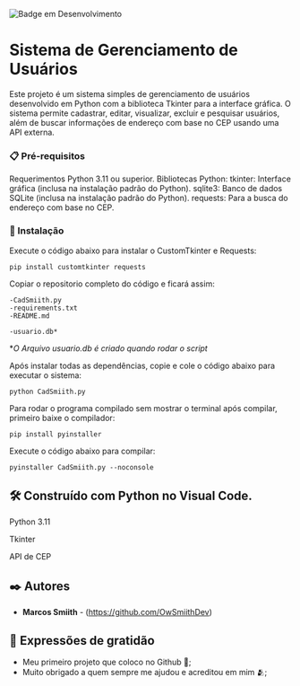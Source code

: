 ![Badge em Desenvolvimento](http://img.shields.io/static/v1?label=STATUS&message=EM%20DESENVOLVIMENTO&color=GREEN&style=for-the-badge)

# Sistema de Gerenciamento de Usuários

Este projeto é um sistema simples de gerenciamento de usuários desenvolvido em Python com a biblioteca Tkinter para a interface gráfica. O sistema permite cadastrar, editar, visualizar, excluir e pesquisar usuários, além de buscar informações de endereço com base no CEP usando uma API externa.


### 📋 Pré-requisitos

Requerimentos
Python 3.11 ou superior.
Bibliotecas Python:
tkinter: Interface gráfica (inclusa na instalação padrão do Python).
sqlite3: Banco de dados SQLite (inclusa na instalação padrão do Python).
requests: Para a busca do endereço com base no CEP.


### 🔧 Instalação

Execute o código abaixo para instalar o CustomTkinter e Requests:

```
pip install customtkinter requests
```

Copiar o repositorio completo do código e ficará assim:

```
-CadSmiith.py
-requirements.txt
-README.md

-usuario.db*
```
**O Arquivo usuario.db é criado quando rodar o script*

Após instalar todas as dependências, copie e cole o código abaixo para executar o sistema:

```
python CadSmiith.py
```

Para rodar o programa compilado sem mostrar o terminal após compilar, primeiro baixe o compilador:

```
pip install pyinstaller
```

Execute o código abaixo para compilar:

```
pyinstaller CadSmiith.py --noconsole
```


## 🛠️ Construído com Python no Visual Code.

Python 3.11

Tkinter

API de CEP


## ✒️ Autores

* **Marcos Smiith** - (https://github.com/OwSmiithDev)


## 🎁 Expressões de gratidão

* Meu primeiro projeto que coloco no Github 📢;
* Muito obrigado a quem sempre me ajudou e acreditou em mim 🫂;
